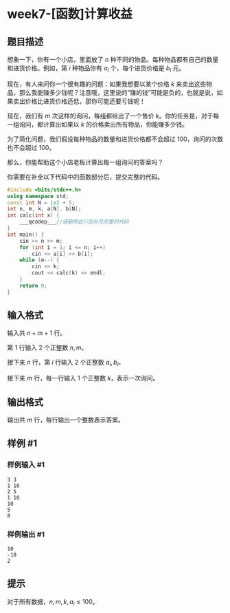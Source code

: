 # week7-[函数]计算收益

## 题目描述

想象一下，你有一个小店，里面放了 $n$ 种不同的物品。每种物品都有自己的数量和进货价格。例如，第 $i$ 种物品你有 $a_i$ 个，每个进货价格是 $b_i$ 元。

现在，有人来问你一个很有趣的问题：如果我想要以某个价格 $k$ 来卖出这些物品，那么我能赚多少钱呢？注意哦，这里说的“赚的钱”可能是负的，也就是说，如果卖出价格比进货价格还低，那你可能还要亏钱呢！

现在，我们有 $m$ 次这样的询问，每组都给出了一个售价 $k$。你的任务是，对于每一组询问，都计算出如果以 $k$ 的价格卖出所有物品，你能赚多少钱。

为了简化问题，我们假设每种物品的数量和进货价格都不会超过 100，询问的次数也不会超过 100。

那么，你能帮助这个小店老板计算出每一组询问的答案吗？

你需要在补全以下代码中的函数部分后，提交完整的代码。

```cpp
#include <bits/stdc++.h>
using namespace std;
const int N = 1e2 + 5;
int n, m, k, a[N], b[N];
int calc(int x) {
	___qcodep___//请删除此行后补充完整的代码
}
int main() {
    cin >> n >> m;
    for (int i = 1; i <= n; i++)
        cin >> a[i] >> b[i];
    while (m--) {
        cin >> k;
        cout << calc(k) << endl;
    }
    return 0;
}
```

## 输入格式

输入共 $n+m+1$ 行。

第 $1$ 行输入 $2$ 个正整数 $n,m$。

接下来 $n$ 行，第 $i$ 行输入 $2$ 个正整数 $a_i,b_i$。

接下来 $m$ 行，每一行输入 $1$ 个正整数 $k$，表示一次询问。

## 输出格式

输出共 $m$ 行，每行输出一个整数表示答案。

## 样例 #1

### 样例输入 #1

```
3 3
1 10
2 5
1 10
10
5
8
```

### 样例输出 #1

```
10
-10
2
```

## 提示

对于所有数据，$n,m,k,a_i\leq 100$。